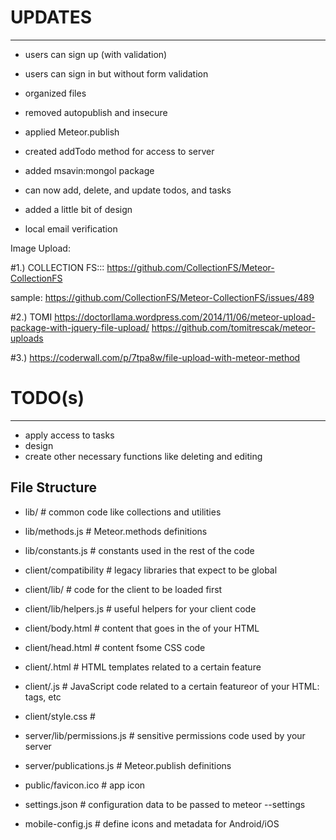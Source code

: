 # UPDATES
-----------------

- users can sign up (with validation)
- users can sign in but without form validation
- organized files
- removed autopublish and insecure
- applied Meteor.publish
- created addTodo method for access to server

- added msavin:mongol package
- can now add, delete, and update todos, and tasks
- added a little bit of design
- local email verification

Image Upload:

#1.) COLLECTION FS:::
https://github.com/CollectionFS/Meteor-CollectionFS

sample:
https://github.com/CollectionFS/Meteor-CollectionFS/issues/489

#2.) TOMI
https://doctorllama.wordpress.com/2014/11/06/meteor-upload-package-with-jquery-file-upload/
https://github.com/tomitrescak/meteor-uploads

#3.) https://coderwall.com/p/7tpa8w/file-upload-with-meteor-method


# TODO(s)
-------------------

- apply access to tasks
- design
- create other necessary functions like deleting and editing

## File Structure

- lib/                      # common code like collections and utilities
- lib/methods.js            # Meteor.methods definitions
- lib/constants.js          # constants used in the rest of the code

- client/compatibility      # legacy libraries that expect to be global
- client/lib/               # code for the client to be loaded first
- client/lib/helpers.js     # useful helpers for your client code
- client/body.html          # content that goes in the <body> of your HTML
- client/head.html          # content fsome CSS code
- client/<feature>.html     # HTML templates related to a certain feature
- client/<feature>.js       # JavaScript code related to a certain featureor <head> of your HTML: <meta> tags, etc
- client/style.css          #

- server/lib/permissions.js # sensitive permissions code used by your server
- server/publications.js    # Meteor.publish definitions

- public/favicon.ico        # app icon

- settings.json             # configuration data to be passed to meteor --settings
- mobile-config.js          # define icons and metadata for Android/iOS
